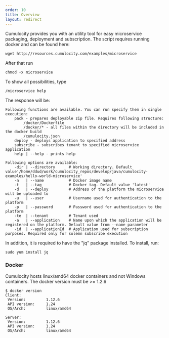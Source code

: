 ```yaml
---
order: 10
title: Overview
layout: redirect
---
```


Cumulocity provides you with an utility tool for easy microservice packaging, deployment and subscription. The script requires running docker and can be found here:

    wget http://resources.cumulocity.com/examples/microservice
      
After that run

	chmod +x microservice

To show all possibilities, type 

    /microservice help
    
The response will be:
    
    Following functions are available. You can run specify them in single execution:
    	pack - prepares deployable zip file. Requires following structure:
    		/docker/Dockerfile
    		/docker/* - all files within the directory will be included in the docker build
    		/cumulocity.json 
    	deploy - deploys application to specified address
    	subscribe - subscribes tenant to specified microservice application
    	help | --help - prints help
    
    Following options are available:
    	-dir | --directory 		# Working directory. Default value'/home/ddud/work/cumulocity_repos/develop/java/cumulocity-examples/hello-world-microservice' 
    	-n   | --name 	 		# Docker image name
    	-t   | --tag			# Docker tag. Default value 'latest'
    	-d   | --deploy			# Address of the platform the microservice will be uploaded to
    	-u   | --user			# Username used for authentication to the platform
    	-p   | --password 		# Password used for authentication to the platform
    	-te  | --tenant			# Tenant used
    	-a   | --application 	# Name upon which the application will be registered on the platform. Default value from --name parameter
    	-id  | --applicationId	# Application used for subscription purposes. Required only for solemn subscribe execution

In addition, it is required to have the "jq" package installed. To install, run:

	sudo yum install jq

### Docker

Cumulocity hosts linux/amd64 docker containers and not Windows containers. The docker version must be >= 1.2.6

    $ docker version
    Client:
     Version:         1.12.6
     API version:     1.24
     OS/Arch:         linux/amd64

    Server:
     Version:         1.12.6
     API version:     1.24
     OS/Arch:         linux/amd64

